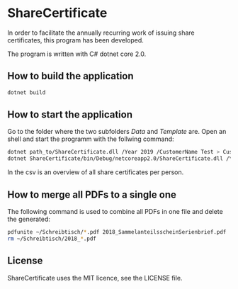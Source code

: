 # ShareCertificate

In order to facilitate the annually recurring work of issuing share certificates, this program has been developed.

The program is written with C# dotnet core 2.0.

## How to build the application

```bash
dotnet build
```

## How to start the application

Go to the folder where the two subfolders _Data_ and _Template_ are. Open an shell and start the programm with the follwing command:

```bash
dotnet path_to/ShareCertificate.dll /Year 2019 /CustomerName Test > CustomerTest/Summary_2019.csv
dotnet ShareCertificate/bin/Debug/netcoreapp2.0/ShareCertificate.dll /Year 2019 /CustomerName SolarOltingen > CustomerSolarOltingen/Summary_2019.csv
```

In the csv is an overview of all share certificates per person.

## How to merge all PDFs to a single one

The following command is used to combine all PDFs in one file and delete the generated:

```bash
pdfunite ~/Schreibtisch/*.pdf 2018_SammelanteilsscheinSerienbrief.pdf
rm ~/Schreibtisch/2018_*.pdf
```

## License

ShareCertificate uses the MIT licence, see the LICENSE file.
